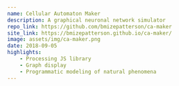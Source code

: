 ```yaml
---
name: Cellular Automaton Maker
description: A graphical neuronal network simulator
repo_link: https://github.com/bmizepatterson/ca-maker
site_link: https://bmizepatterson.github.io/ca-maker/
image: assets/img/ca-maker.png
date: 2018-09-05
highlights:
    - Processing JS library
    - Graph display
    - Programmatic modeling of natural phenomena
---
```

